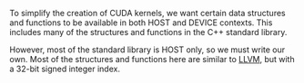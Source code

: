 To simplify the creation of CUDA kernels, we want certain data structures and
functions to be available in both HOST and DEVICE contexts. This includes many
of the structures and functions in the C++ standard library.

However, most of the standard library is HOST only, so we must write our own.
Most of the structures and functions here are similar to [LLVM](https://github.com/llvm/llvm-project/tree/main),
but with a 32-bit signed integer index.
